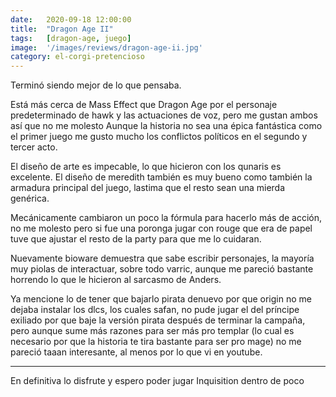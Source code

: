 ```yaml
---
date:   2020-09-18 12:00:00
title:  "Dragon Age II"
tags:   [dragon-age, juego]
image:  '/images/reviews/dragon-age-ii.jpg'
category: el-corgi-pretencioso
---
```

Terminó siendo mejor de lo que pensaba.

Está más cerca de Mass Effect que Dragon Age por el personaje predeterminado de hawk y las actuaciones de voz, pero me gustan ambos así que no me molesto
Aunque la historia no sea una épica fantástica como el primer juego me gusto mucho los conflictos políticos en el segundo y tercer acto.

El diseño de arte es impecable, lo que hicieron con los qunaris es excelente. El diseño de meredith también es muy bueno como también la armadura principal del juego, lastima que el resto sean una mierda genérica.

Mecánicamente cambiaron un poco la fórmula para hacerlo más de acción, no me molesto pero si fue una poronga jugar con rouge que era de papel tuve que ajustar el resto de la party para que me lo cuidaran.

Nuevamente bioware demuestra que sabe escribir personajes, la mayoría muy piolas de interactuar, sobre todo varric, aunque me pareció bastante horrendo lo que le hicieron al sarcasmo de Anders.

Ya mencione lo de tener que bajarlo pirata denuevo por que origin no me dejaba instalar los dlcs, los cuales safan, no pude jugar el del príncipe exiliado por que baje la versión pirata después de terminar la campaña, pero aunque sume más razones para ser más pro templar (lo cual es necesario por que la historia te tira bastante para ser pro mage) no me pareció taaan interesante, al menos por lo que vi en youtube.

<hr>

En definitiva lo disfrute y espero poder jugar Inquisition dentro de poco 